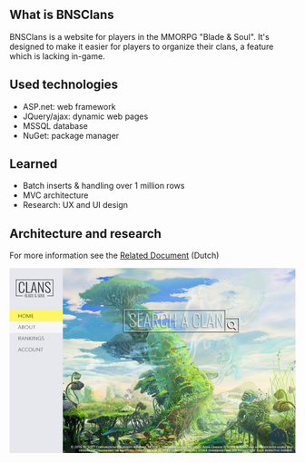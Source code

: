 ## What is BNSClans
BNSClans is a website for players in the MMORPG "Blade & Soul". It's designed to make it easier for players to organize their clans, a feature which is lacking in-game.

## Used technologies
-	ASP.net: web framework
-	JQuery/ajax: dynamic web pages
-	MSSQL database
-   NuGet: package manager

## Learned
-   Batch inserts & handling over 1 million rows
-   MVC architecture
-   Research: UX and UI design


## Architecture and research
For more information see the [Related Document](https://github.com/Semperdecus/BNSClans/blob/master/docs/) (Dutch)

![homepage](https://github.com/Semperdecus/BNSClans/blob/master/docs/homepage.png)
